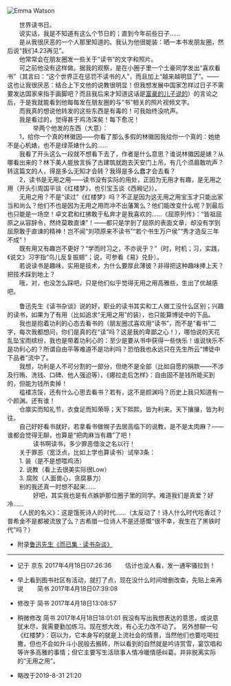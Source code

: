 ![Emma Watson](http://upload-images.jianshu.io/upload_images/5674982-3b13bba72f05f8b8.jpg?imageMogr2/auto-orient/strip%7CimageView2/2/w/1240)

　　世界读书日。  
　　说实话，我是不知道有这么个节日的；直到今年前些日子……  
　　是从我很厌恶的一个人那里知道的。我认为他很能装：晒一本书发朋友圈，然后说“我们4.23再见”。  
　　他常常会在朋友圈发一些关于“读书”的文字和照片。  
　　可之前他没有这样做。据我的观察，是在小圈子里一个土豪同学发出“喜欢看书”（其言曰：“这个世界正在惩罚不读书的人”，而且加上“越来越明显了”。——这也让我很厌恶：结合上下文他的说教很明显！但我想发展中国家怎样过日子不需要发达国家来指手画脚吧？而且我后来才知道这话是[富豪的儿子说的](http://mt.sohu.com/20161107/n472511131.shtml)）的言论之后，于是我就能看到他每每发在朋友圈的与“书”相关的照片视频文字。  
　　而我真的想说他转发的这些东西是有毒的！可我始终没吭声。  
　　我是看过的，觉得甚于鸡汤深矣！每下愈况！  
　　
　　举两个他发的东西（大意）：  
　　1，给你一个真的林徽因——你看了那么多假的林徽因我给你一个真的：她绝不是心机婊，也不是绿茶婊什么的……  
　　我看了开头这么一段就不想看下去了，作者是什么意思？谁说林徽因是婊？从哪看出来的？林下美人能放言拆了古建筑就跑去天安门上吊，有几个须眉敢吭声？转这篇文的人，得是多么无知才会转？我得是多么蠢才会去看？  
　　2，读书是无用之用——读书没有实际的用处，正因为无用才有趣，是无用之用（开头引周国平谈《红楼梦》，也引宝玉谈《西厢记》）。  
　　无用之用？不是“读过”《红楼梦》吗？不正是因为这无用之用宝玉才只能出家当和尚么？他们不也是因为无用之用而冲不出藩篱么？他们能改变什么呢？到最后也只能是一场空！卓文君和红拂敢于私奔才是我喜欢的……《屈原列传》：“皆祖屈原之从容辞令，然终莫敢直谏”！——都只是学到了屈原的表面文章，却没有学到屈原敢于直谏的精神！岂不闻“刘项原来不读书”“若个书生万户侯”“秀才造反三年不成”！  
　　既有用又有趣岂不更好？“学而时习之，不亦说乎？”（时，时机；习，实践，《说文》习字指“鸟儿反复振翅”；说，可参看《易》兑卦）。  
　　若说读书是趣味，实用是技术，为什么要厚此薄彼？非得把这种趣味捧上天？把技术踩到地上？  
　　哦，对，也没怎么踩吧，只是他们似乎觉得无用之用高雅些，生出了优越感吧。  

　　鲁迅先生《读书杂谈》说的好，职业的读书其实和工人做工没什么区别；兴趣的读书，如果为了有用（比如追求“无用之用”的装），也只能算博徒中的下品。  
　　我也是抱着功利的心态去看书的（朋友圈忒喜欢用“读书”，而不是“看书”二字，每次我都想问，你们是真的在“读”吗？这是我的卑鄙之心！），哪怕说的天花乱坠宝雨缤纷，我也是带着功利心的：至少是要从书中获得一些快乐！谁说快乐不是功利心的？所谓自由平等难道不是功利吗？恐怕我也永远只在先生所云“博徒中下品者”流中了。  
　　我想，功利是人不可分割的一部分，但绝不是全部（比如自愿的捐款——不涉及行贿、洗钱、口碑、他人强迫等）。《娜拉走后怎样》：自由固不是钱所能买到的，但能为钱所卖掉！  
　　褴褛冻馁，还有什么心思去看书？若有，这不是颜渊吗？历史上我只知道有一个颜渊。还有谁！  
　　仓廪实而知礼节，衣食足而知荣辱；天下熙熙，皆为利来，天下攘攘，皆为利往。  
　　自己好好看书就好，若拿看书做幌子去居高临下的说教，是不是太肉麻？——谁都会觉得无聊，也算是“把肉麻当有趣”了吧！  
　　
　　读书啊读书，多少罪恶借汝之名以行！  
　　关于罪恶（宽泛点，比如上学也算读书）试举3条：  
　　1. 装（是不是想喂鸡汤）  
　　2. 说教（看上去很美实际很Low）  
　　3. 腐败（人面兽心，贪腐暴力）  
　　别的我还真一时想不起来……  
　　
　　好吧，其实我也是有点嫉妒那位圈子里的同学。难道我们是真爱？好冷……  
　　《人民的名义》：这是饿死诗人的时代……（太反动了！诗人什么时代吃香过？普希金不是都被流放了么？古希腊一位诗人不是还感慨“很不幸，我生在了黑铁时代”吗？）  

- 附录[鲁迅先生《而已集 · 读书杂谈》](http://www.5156edu.com/page/09-10-13/50030.html)
***
- 记于 京东 2017年4月18日07:26:36 
　　估计也没人看，发一通牢骚拉到！

- 早上看到图书社区有活动，就打了点，现在没什么时间增删改查，先贴上来再说
　　简书 2017年4月18日07:39:08

- 修改于 简书 2017年4月18日13:08:57
- 稍微修改 简书 2017年4月18日18:01:01
  我没有写出我想表达的意思，或说意犹未尽，我需要勤加练习。现在想大改，有心无力改不动了。
  另外想聊一句《红楼梦》：窃以为，它本身写的就是上流社会的情景，当然他们也要吃喝拉撒，但也不会如升斗小民般去搬砖，所以看到的自然就是吟诗赏雪，宴饮唱和等许多高雅的事情；但它主要写生活琐事人情冷暖情感纠葛。并非脱离实际的“无用之用”。
- 略改于2019-8-31 21:20